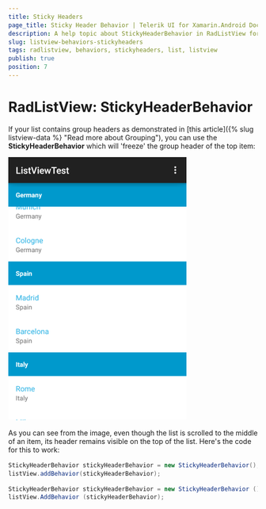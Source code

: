 ```yaml
---
title: Sticky Headers
page_title: Sticky Header Behavior | Telerik UI for Xamarin.Android Documentation
description: A help topic about StickyHeaderBehavior in RadListView for Android.
slug: listview-behaviors-stickyheaders
tags: radlistview, behaviors, stickyheaders, list, listview
publish: true
position: 7
---
```


# RadListView: StickyHeaderBehavior

If your list contains group headers as demonstrated in [this article]({% slug listview-data %} "Read more about Grouping"), you can use the **StickyHeaderBehavior** which will 'freeze' the group header of the top item:

![TelerikUI-ListView-StickyHeaders](images/listview-behaviors-stickyheaders-1.png "This is the sticky header behavior.")

As you can see from the image, even though the list is scrolled to the middle of an item, its header remains visible on the top of the list. Here's the code for this to work:

```Java
StickyHeaderBehavior stickyHeaderBehavior = new StickyHeaderBehavior();
listView.addBehavior(stickyHeaderBehavior);
```
```C#
StickyHeaderBehavior stickyHeaderBehavior = new StickyHeaderBehavior ();
listView.AddBehavior (stickyHeaderBehavior);
```
